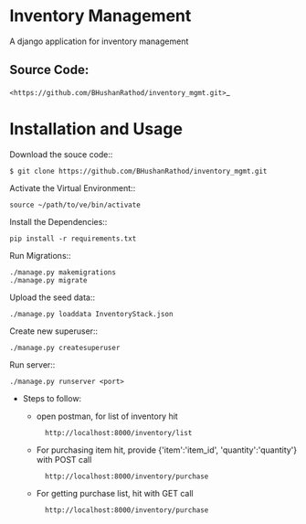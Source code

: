# Inventory Management 

A django application for inventory management

Source Code:
------------

`<https://github.com/BHushanRathod/inventory_mgmt.git>`_


Installation and Usage
======================

Download the souce code::
       
    $ git clone https://github.com/BHushanRathod/inventory_mgmt.git
   
Activate the Virtual Environment::

    source ~/path/to/ve/bin/activate

Install the Dependencies::

    pip install -r requirements.txt

Run Migrations::
    
    ./manage.py makemigrations
    ./manage.py migrate

Upload the seed data::

    ./manage.py loaddata InventoryStack.json
    
Create new superuser::
    
    ./manage.py createsuperuser

Run server::
    
    ./manage.py runserver <port>
    
* Steps to follow:
    * open postman, for list of inventory hit
    
            http://localhost:8000/inventory/list
            
    * For purchasing item hit, provide {'item':'item_id', 'quantity':'quantity'} with POST call
    
            http://localhost:8000/inventory/purchase
            
    * For getting purchase list, hit with GET call
    
            http://localhost:8000/inventory/purchase